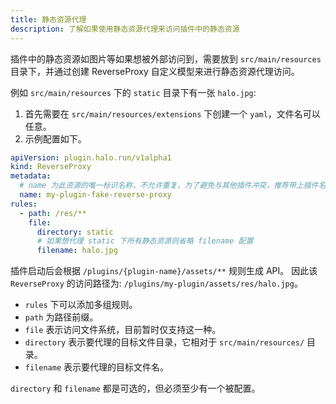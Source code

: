 ```yaml
---
title: 静态资源代理
description: 了解如果使用静态资源代理来访问插件中的静态资源
---
```


插件中的静态资源如图片等如果想被外部访问到，需要放到 `src/main/resources` 目录下，并通过创建 ReverseProxy 自定义模型来进行静态资源代理访问。

例如 `src/main/resources` 下的 `static` 目录下有一张 `halo.jpg`:

1. 首先需要在 `src/main/resources/extensions` 下创建一个 `yaml`，文件名可以任意。
2. 示例配置如下。

```yaml
apiVersion: plugin.halo.run/v1alpha1
kind: ReverseProxy
metadata:
  # name 为此资源的唯一标识名称，不允许重复，为了避免与其他插件冲突，推荐带上插件名称前缀
  name: my-plugin-fake-reverse-proxy
rules:
  - path: /res/**
    file:
      directory: static
      # 如果想代理 static 下所有静态资源则省略 filename 配置
      filename: halo.jpg
```

插件启动后会根据 `/plugins/{plugin-name}/assets/**` 规则生成 API。
因此该 `ReverseProxy` 的访问路径为: `/plugins/my-plugin/assets/res/halo.jpg`。

- `rules` 下可以添加多组规则。
- `path` 为路径前缀。
- `file` 表示访问文件系统，目前暂时仅支持这一种。
- `directory` 表示要代理的目标文件目录，它相对于 `src/main/resources/` 目录。
- `filename` 表示要代理的目标文件名。

`directory` 和 `filename` 都是可选的，但必须至少有一个被配置。
